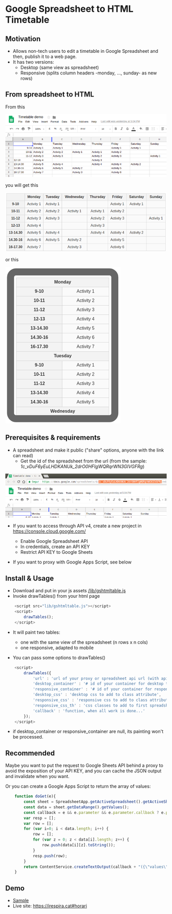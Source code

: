 # Google Spreadsheet to HTML Timetable 

## Motivation

* Allows non-tech users to edit a timetable in Google Spreadsheet and then, publish it to a web page.
* It has two versions:
	* Desktop (same view as spreadsheet)
	* Responsive (splits column headers -monday, ..., sunday- as new rows)

## From spreadsheet to HTML

From this

![spreadsheet id](samples/images/spreadsheet-table.png)

you will get this

![table view](samples/images/table-view.png)

or this

![responsive view](samples/images/responsive-view.png)


## Prerequisites & requirements

* A spreadsheet and make it public ("share" options, anyone with the link can read)
	* Get the id of the spreadsheet from the url (from the sample: _1c_vDuF6yEuLHDKANUk_2drO0HFIgWQRqrWN3GIVGFRg_)

![spreadsheet id](samples/images/spreadsheet-url-id.png)


* If you want to access through API v4, create a new project in https://console.cloud.google.com/
	* Enable Google Spreadsheet API
	* In credentials, create an API KEY
	* Restrict API KEY to Google Sheets

* If you want to proxy with Google Apps Script, see below

## Install & Usage

* Download and put in your js assets [/lib/gshtmltable.js](/lib/gshtmltable.js)
* Invoke drawTables() from your html page

```javascript
	<script src="lib/gshtmltable.js"></script>
	<script>
		drawTables();
	</script>
```

* It will paint two tables:
	* one with the same view of the spreadsheet (n rows x n cols)
	* one responsive, adapted to mobile

* You can pass some options to drawTables()

```javascript
	<script>
		drawTables({
			'url' : 'url of your proxy or spreadsheet api url (with api key, ...)',
			'desktop_container' : '# id of your container for desktop table, with "#" or ".", default "body"',
			'responsive_container' : '# id of your container for responsive table, with "#" or ".", default "body"',
			'desktop_css' : 'desktop css to add to class attribute',
			'responsive_css' : 'responsive css to add to class attribute',
			'responsive_css_th' : 'css classes to add to first spreadsheet row columns',
			'callback' : 'function, when all work is done...'
		});
	</script>
```

* if desktop_container or responsive_container are null, its painting won't be processed.

## Recommended

Maybe you want to put the request to Google Sheets API behind a proxy to avoid the exposition of your API KEY, and you can cache the JSON output and invalidate when you want.

Or you can create a Google Apps Script to return the array of values:

```javascript
	function doGet(e){
		const sheet = SpreadsheetApp.getActiveSpreadsheet().getActiveSheet();
		const data = sheet.getDataRange().getValues();
		const callback = e && e.parameter && e.parameter.callback ? e.parameter.callback : "f";
		var resp = [];
		var row = [];
		for (var i=0; i < data.length; i++) {
			row = [];
			for (var z = 0; z < data[i].length; z++) {
				row.push(data[i][z].toString());
			}
			resp.push(row);
		}
		return ContentService.createTextOutput(callback + "({\"values\":" + JSON.stringify(resp) + ")").setMimeType(ContentService.MimeType.JAVASCRIPT);
	}
```

## Demo
	
* [Sample](https://rawcdn.githack.com/davidayalas/gspreadsheet-html-timetable/73c0fce746b8b8d8d098e7ba9c9962bbca373bf0/samples/index.html)
* Live site: https://irespira.cat#horari
	
